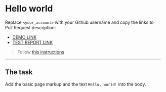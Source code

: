 # Hello world
Replace `<your_account>` with your Github username and copy the links to Pull Request description:
- [DEMO LINK](https://bohdan-tron.github.io/layout_hello-world/)
- [TEST REPORT LINK](https://bohdan-tron.github.io/layout_hello-world/report/html_report/)

> Follow [this instructions](https://mate-academy.github.io/layout_task-guideline/#how-to-solve-the-layout-tasks-on-github)
___

## The task 
Add the basic page markup and the text `Hello, world!` into the body.
